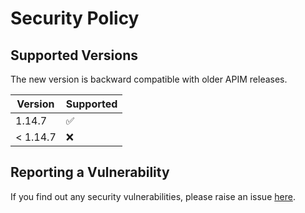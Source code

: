 # Security Policy

## Supported Versions

The new version is backward compatible with older APIM releases. 

| Version | Supported          |
| ------- | ------------------ |
| 1.14.7  | :white_check_mark: |
| < 1.14.7   | :x:                |


## Reporting a Vulnerability


If you find out any security vulnerabilities, please raise an issue [here](https://github.com/Axway-API-Management-Plus/apim-cli/issues). 
